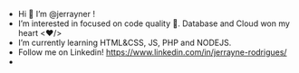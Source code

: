 -  Hi 👋  I’m @jerrayner !
-  I’m interested in focused on code quality 👀. Database and Cloud won my heart <:heart:/>
-  I’m currently learning HTML&CSS, JS, PHP and NODEJS.
- Follow me on Linkedin! https://www.linkedin.com/in/jerrayne-rodrigues/
- 

